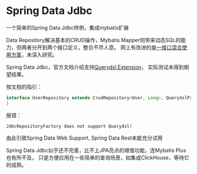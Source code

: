 # Spring Data Jdbc

一个简单的Spring Data Jdbc样例，集成mybatis扩展

Data Repository解决基本的CRUD操作，Mybatis Mapper则带来动态SQL的能力，但两者分开到两个接口定义，整合不尽人意。
网上有改进的[单一接口混合使用方案](https://github.com/neil4dong/spring-data-jdbc)，未深入研究。

Spring Data Jdbc，官方文档介绍支持[Querydsl Extension](https://docs.spring.io/spring-data/jdbc/docs/current/reference/html/#core.extensions.querydsl)，
实际测试未得到期望结果。

按文档的指引：

```java
interface UserRepository extends CrudRepository<User, Long>, QuerydslPredicateExecutor<User> {
}
```

报错：

```
JdbcRepositoryFactory does not support Querydsl!
```

由此引致Spring Data Web Support, Spring Data Rest未能充分试用

Spring Data Jdbc似乎还不完善，比不上JPA亮点的增值功能，连Mybatis Plus也有所不及，
只是方便应用在一些简单的查询场景，如集成ClickHouse，等待它的成熟。
